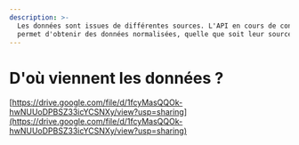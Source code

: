 ```yaml
---
description: >-
  Les données sont issues de différentes sources. L'API en cours de construction
  permet d'obtenir des données normalisées, quelle que soit leur source.
---
```


# D'où viennent les données ?

[https://drive.google.com/file/d/1fcyMasQQOk-hwNUUoDPBSZ33icYCSNXy/view?usp=sharing](https://drive.google.com/file/d/1fcyMasQQOk-hwNUUoDPBSZ33icYCSNXy/view?usp=sharing)

